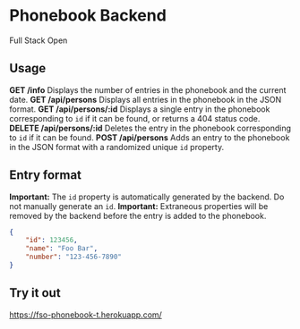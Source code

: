 # Phonebook Backend
Full Stack Open

## Usage
**GET /info** Displays the number of entries in the phonebook and the current date.
**GET /api/persons** Displays all entries in the phonebook in the JSON format.
**GET /api/persons/:id** Displays a single entry in the phonebook corresponding to `id` if it can be found, or returns a 404 status code.
**DELETE /api/persons/:id** Deletes the entry in the phonebook corresponding to `id` if it can be found.
**POST /api/persons** Adds an entry to the phonebook in the JSON format with a randomized unique `id` property.

## Entry format
**Important:** The `id` property is automatically generated by the backend. Do not manually generate an `id`.
**Important:** Extraneous properties will be removed by the backend before the entry is added to the phonebook.

```json
{
	"id": 123456,
	"name": "Foo Bar",
	"number": "123-456-7890"
}
```

## Try it out
https://fso-phonebook-t.herokuapp.com/